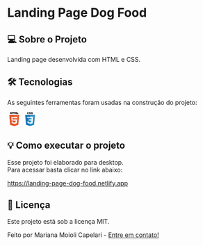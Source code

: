 # Landing Page Dog Food 

## 💻 Sobre o Projeto
Landing page desenvolvida com HTML e CSS. 

## 🛠 Tecnologias

As seguintes ferramentas foram usadas na construção do projeto:

<code><img height="32" src="https://raw.githubusercontent.com/github/explore/80688e429a7d4ef2fca1e82350fe8e3517d3494d/topics/html/html.png" alt="HTML5"/></code>
<code><img height="32" src="https://raw.githubusercontent.com/github/explore/80688e429a7d4ef2fca1e82350fe8e3517d3494d/topics/css/css.png" alt="CSS"/></code>

## 💡 Como executar o projeto

Esse projeto foi elaborado para desktop. </br>
Para acessar basta clicar no link abaixo:

https://landing-page-dog-food.netlify.app

## 📝 Licença

Este projeto está sob a licença MIT.

Feito por Mariana Moioli Capelari - [Entre em contato!](https://www.linkedin.com/in/mariana-moioli-capelari/)

